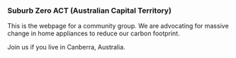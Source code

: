 ### Suburb Zero ACT (Australian Capital Territory)

This is the webpage for a community group.
We are advocating for massive change in home appliances to reduce our carbon footprint.

Join us if you live in Canberra, Australia.
